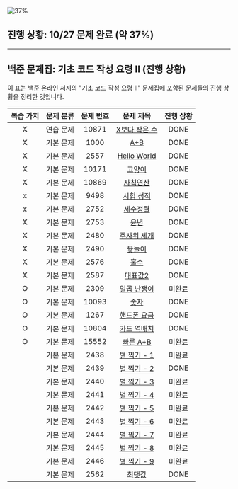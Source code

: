 ![37%](https://progress-bar.xyz/37/?scale=100&title=progress&width=500&color=4CAF50&suffix=/27)

## **진행 상황: 10/27 문제 완료 (약 37%)**
---

## 백준 문제집: 기초 코드 작성 요령 II (진행 상황)

이 표는 백준 온라인 저지의 "기초 코드 작성 요령 II" 문제집에 포함된 문제들의 진행 상황을 정리한 것입니다.

|복습 가치| 문제 분류 | 문제 번호 | 문제 제목 | 진행 상황 |
:-------:| :-------: | :-------: | :-------: | :-------: |
|X| 연습 문제 | 10871 | [X보다 작은 수](https://www.acmicpc.net/problem/10871) | DONE |
|X| 기본 문제 | 1000 | [A+B](https://www.acmicpc.net/problem/1000) | DONE |
|X| 기본 문제 | 2557 | [Hello World](https://www.acmicpc.net/problem/2557) | DONE |
|X| 기본 문제 | 10171 | [고양이](https://www.acmicpc.net/problem/10171) | DONE |
|X| 기본 문제 | 10869 | [사칙연산](https://www.acmicpc.net/problem/10869) | DONE |
|x| 기본 문제 | 9498 | [시험 성적](https://www.acmicpc.net/problem/9498) | DONE |
|x| 기본 문제 | 2752 | [세수정렬](https://www.acmicpc.net/problem/2752) | DONE |
|X| 기본 문제 | 2753 | [윤년](https://www.acmicpc.net/problem/2753) | DONE |
|X| 기본 문제 | 2480 | [주사위 세개](https://www.acmicpc.net/problem/2480) | DONE |
|X| 기본 문제 | 2490 | [윷놀이](https://www.acmicpc.net/problem/2490) | DONE |
|X| 기본 문제 | 2576 | [홀수](https://www.acmicpc.net/problem/2576) | DONE |
|X| 기본 문제 | 2587 | [대표값2](https://www.acmicpc.net/problem/2587) | DONE |
|O| 기본 문제 | 2309 | [일곱 난쟁이](https://www.acmicpc.net/problem/2309) | 미완료 |
|O| 기본 문제 | 10093 | [숫자](https://www.acmicpc.net/problem/10093) | DONE |
|O| 기본 문제 | 1267 | [핸드폰 요금](https://www.acmicpc.net/problem/1267) | DONE |
|O| 기본 문제 | 10804 | [카드 역배치](https://www.acmicpc.net/problem/10804) | DONE |
|O| 기본 문제 | 15552 | [빠른 A+B](https://www.acmicpc.net/problem/15552) | 미완료 |
|| 기본 문제 | 2438 | [별 찍기 - 1](https://www.acmicpc.net/problem/2438) | 미완료 |
|| 기본 문제 | 2439 | [별 찍기 - 2](https://www.acmicpc.net/problem/2439) | DONE |
|| 기본 문제 | 2440 | [별 찍기 - 3](https://www.acmicpc.net/problem/2440) | 미완료 |
|| 기본 문제 | 2441 | [별 찍기 - 4](https://www.acmicpc.net/problem/2441) | 미완료 |
|| 기본 문제 | 2442 | [별 찍기 - 5](https://www.acmicpc.net/problem/2442) | 미완료 |
|| 기본 문제 | 2443 | [별 찍기 - 6](https://www.acmicpc.net/problem/2443) | 미완료 |
|| 기본 문제 | 2444 | [별 찍기 - 7](https://www.acmicpc.net/problem/2444) | 미완료 |
|| 기본 문제 | 2445 | [별 찍기 - 8](https://www.acmicpc.net/problem/2445) | 미완료 |
|| 기본 문제 | 2446 | [별 찍기 - 9](https://www.acmicpc.net/problem/2446) | 미완료 |
|| 기본 문제 | 2562 | [최댓값](https://www.acmicpc.net/problem/2562) | DONE |